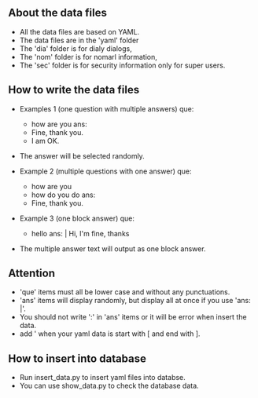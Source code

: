 ## About the data files
* All the data files are based on YAML.
* The data files are in the 'yaml' folder
 * The 'dia' folder is for dialy dialogs, 
 * The 'nom' folder is for nomarl information,
 * The 'sec' folder is for security information only for super users. 

## How to write the data files
* Examples 1 (one question with multiple answers)
    que:
    - how are you
    ans:
     - Fine, thank you.
     - I am OK.
 * The answer will be selected randomly. 

* Example 2 (multiple questions with one answer)
    que:
    - how are you
    - how do you do
    ans:
     - Fine, thank you.

* Example 3 (one block answer)
    que:
    - hello
    ans: |
      Hi, 
      I'm fine, 
      thanks
 * The multiple answer text will output as one block answer.

## Attention
* 'que' items must all be lower case and without any punctuations. 
* 'ans' items will display randomly, but display all at once if you use 'ans: |'. 
* You should not write ':' in 'ans' items or it will be error when insert the data. 
* add ' when your yaml data is start with [ and end with ].

## How to insert into database
* Run insert_data.py to insert yaml files into databse. 
* You can use show_data.py to check the database data. 
